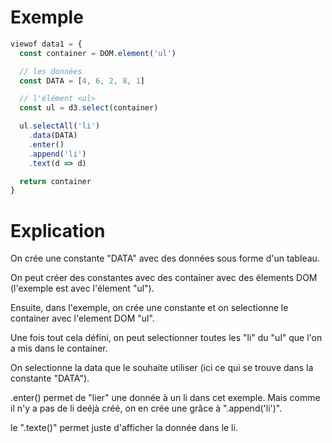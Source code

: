# Exemple
```javascript
viewof data1 = {
  const container = DOM.element('ul')

  // les données
  const DATA = [4, 6, 2, 8, 1]

  // l'élément <ul>
  const ul = d3.select(container)

  ul.selectAll('li')
    .data(DATA)
    .enter()
    .append('li')
    .text(d => d)

  return container
}
```
# Explication


On crée une constante "DATA" avec des données sous forme d'un tableau.



On peut créer des constantes avec des container avec des élements DOM (l'exemple est avec l'élement "ul").



Ensuite, dans l'exemple, on crée une constante et on selectionne le container avec l'element DOM "ul".



Une fois tout cela défini, on peut selectionner toutes les "li" du "ul" que l'on a mis dans le container.



On selectionne la data que le souhaite utiliser (ici ce qui se trouve dans la constante "DATA").



.enter() permet de "lier" une donnée à un li dans cet exemple.
Mais comme il n'y a pas de li deéjà créé, on en crée une grâce à ".append('li')".



le ".texte()" permet juste d'afficher la donnée dans le li.
